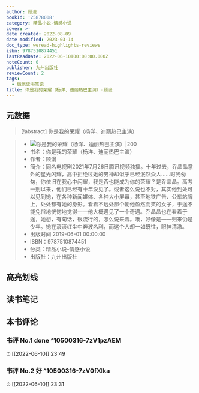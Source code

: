 ```yaml
---
author: 顾漫
bookId: '25878008'
category: 精品小说-情感小说
cover: >-
date created: 2022-08-09
date modified: 2023-03-14
doc_type: weread-highlights-reviews
isbn: 9787510874451
lastReadDate: 2022-06-10T00:00:00.000Z
noteCount: 0
publisher: 九州出版社
reviewCount: 2
tags:
  - 微信读书笔记
title: 你是我的荣耀（杨洋、迪丽热巴主演）-顾漫
---
```


## 元数据

>[!abstract] 你是我的荣耀（杨洋、迪丽热巴主演）

> - ![你是我的荣耀（杨洋、迪丽热巴主演）|200](https://wfqqreader-1252317822.image.myqcloud.com/cover/8/25878008/t7_25878008.jpg)
> - 书名：你是我的荣耀（杨洋、迪丽热巴主演）
> - 作者：顾漫
> - 简介：同名电视剧2021年7月26日腾讯视频独播。十年过去，乔晶晶意外的星光闪耀，高中拒绝过她的男神却似乎已经泯然众人……时光匆匆，你依旧在我心中闪耀，我是否也能成为你的荣耀？是乔晶晶。高考一别以来，他们已经有十年没见了。或者这么说也不对，其实他到处可以见到她，在各种新闻媒体、各种大小屏幕，甚至地铁广告、公车站牌上，处处都有她的身影。看着不远处那个朝他盈然而笑的女子，于途不能免俗地恍惚地觉得——他大概遇见了一个奇遇。乔晶晶也在看着于途，她想，有句话，很流行的，怎么说来着。哦，好像是——归来仍是少年。她在滚滚红尘中奔波名利，而这个人却一如既往，眼神清澈。
> - 出版时间 2019-06-01 00:00:00
> - ISBN：9787510874451
> - 分类：精品小说-情感小说
> - 出版社：九州出版社

## 高亮划线

## 读书笔记

## 本书评论

### 书评 No.1 done ^10500316-7zV1pzAEM

⏱ [[2022-06-10]] 23:49

### 书评 No.2 好 ^10500316-7zV0fXIka

⏱ [[2022-06-10]] 23:31

